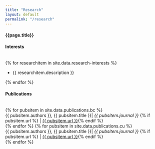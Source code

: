 ```yaml
---
title: "Research"
layout: default
permalink: "/research"
---
```


<div class="container">
  <h4 class="font-weight-bold spanborder"><span>{{page.title}}</span></h4>

  <div class="row gap-y listrecent listrecent listauthor">
    <div class="col-lg-12 col-md-12 mb-4">
    <div class="p-4 border rounded">
      <h4 class="text-dark mb-0"> Interests </h4><br>
      <div class="p-4 border rounded vdivide">
        {% for researchitem in site.data.research-interests %}
          <div class="row vdivide gap-y border rounded">
            <div class="col-md-12">
              <ul>
                <li>{{ researchitem.description }}</li>
              </ul>
            </div>
          </div>
        {% endfor %}
      </div>
    </div>
    <div class="p-4 border rounded vdivide">
      <h4 class="text-dark">Publications</h4><br>
      {% for pubsitem in site.data.publications.bc %}
        <div class="row vdivide gap-y border rounded">
          <div class="col-md-12">
          {{ pubsitem.authors }}, {{ pubsitem.title }}| <em>{{ pubsitem.journal }}</em> {% if pubsitem.url %} | <a href="{{ pubsitem.url }}" target="blank">{{ pubsitem.url }}</a>{% endif %}
          </div>
        </div>
      {% endfor %}
      {% for pubsitem in site.data.publications.cu %}
        <div class="row vdivide gap-y border rounded">
          <div class="col-md-12">
          {{ pubsitem.authors }}, {{ pubsitem.title }}| <em>{{ pubsitem.journal }}</em> {% if pubsitem.url %} | <a href="{{ pubsitem.url }}" target="blank">{{ pubsitem.url }}</a>{% endif %}
          </div>
        </div>
      {% endfor %}
    </div>
  </div>
</div>
